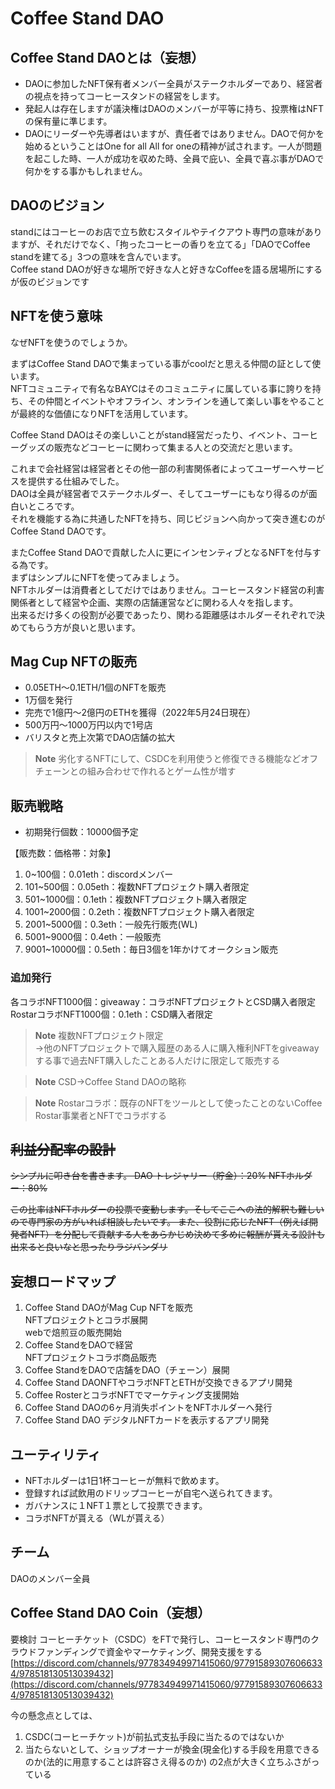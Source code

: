 # Coffee Stand DAO

## Coffee Stand DAOとは（妄想）
- DAOに参加したNFT保有者メンバー全員がステークホルダーであり、経営者の視点を持ってコーヒースタンドの経営をします。
- 発起人は存在しますが議決権はDAOのメンバーが平等に持ち、投票権はNFTの保有量に準じます。
- DAOにリーダーや先導者はいますが、責任者ではありません。DAOで何かを始めるということはOne for all All for oneの精神が試されます。一人が問題を起こした時、一人が成功を収めた時、全員で庇い、全員で喜ぶ事がDAOで何かをする事かもしれません。

## DAOのビジョン
standにはコーヒーのお店で立ち飲むスタイルやテイクアウト専門の意味がありますが、それだけでなく、「拘ったコーヒーの香りを立てる」「DAOでCoffee standを建てる」3つの意味を含んでいます。  
Coffee stand DAOが好きな場所で好きな人と好きなCoffeeを語る居場所にするが仮のビジョンです

## NFTを使う意味
なぜNFTを使うのでしょうか。

まずはCoffee Stand DAOで集まっている事がcoolだと思える仲間の証として使います。  
NFTコミュニティで有名なBAYCはそのコミュニティに属している事に誇りを持ち、その仲間とイベントやオフライン、オンラインを通して楽しい事をやることが最終的な価値になりNFTを活用しています。

Coffee Stand DAOはその楽しいことがstand経営だったり、イベント、コーヒーグッズの販売などコーヒーに関わって集まる人との交流だと思います。

これまで会社経営は経営者とその他一部の利害関係者によってユーザーへサービスを提供する仕組みでした。  
DAOは全員が経営者でステークホルダー、そしてユーザーにもなり得るのが面白いところです。  
それを機能する為に共通したNFTを持ち、同じビジョンへ向かって突き進むのがCoffee Stand DAOです。

またCoffee Stand DAOで貢献した人に更にインセンティブとなるNFTを付与する為です。  
まずはシンプルにNFTを使ってみましょう。  
NFTホルダーは消費者としてだけではありません。コーヒースタンド経営の利害関係者として経営や企画、実際の店舗運営などに関わる人々を指します。  
出来るだけ多くの役割が必要であったり、関わる距離感はホルダーそれぞれで決めてもらう方が良いと思います。

## Mag Cup NFTの販売
- 0.05ETH〜0.1ETH/1個のNFTを販売
- 1万個を発行
- 完売で1億円〜2億円のETHを獲得（2022年5月24日現在）
- 500万円〜1000万円以内で1号店
- バリスタと売上次第でDAO店舗の拡大
 > **Note** 劣化するNFTにして、CSDCを利用使うと修復できる機能などオフチェーンとの組み合わせで作れるとゲーム性が増す

## 販売戦略
- 初期発行個数：10000個予定

【販売数：価格帯：対象】
1. 0~100個：0.01eth：discordメンバー
2. 101~500個：0.05eth：複数NFTプロジェクト購入者限定
3. 501~1000個：0.1eth：複数NFTプロジェクト購入者限定
4. 1001~2000個：0.2eth：複数NFTプロジェクト購入者限定
5. 2001~5000個：0.3eth：一般先行販売(WL)
6. 5001~9000個：0.4eth：一般販売
7. 9001~10000個：0.5eth：毎日3個を1年かけてオークション販売

### 追加発行
各コラボNFT1000個：giveaway：コラボNFTプロジェクトとCSD購入者限定  
RostarコラボNFT1000個：0.1eth：CSD購入者限定

> **Note**
> 複数NFTプロジェクト限定  
> →他のNFTプロジェクトで購入履歴のある人に購入権利NFTをgiveawayする事で過去NFT購入したことある人だけに限定して販売する

> **Note**
> CSD→Coffee Stand DAOの略称

> **Note**
> Rostarコラボ：既存のNFTをツールとして使ったことのないCoffee Rostar事業者とNFTでコラボする 

## ~~利益分配率の設計~~
~~シンプルに叩き台を書きます。
DAO トレジャリー（貯金）：20%
NFTホルダー：80%~~

~~この比率はNFTホルダーの投票で変動します。そしてここへの法的解釈も難しいので専門家の方がいれば相談したいです。
また、役割に応じたNFT（例えば開発者NFT）を分配して貢献する人をあらかじめ決めて多めに報酬が貰える設計も出来ると良いなと思ったりラジバンダリ~~

## 妄想ロードマップ
1. Coffee Stand DAOがMag Cup NFTを販売  
  NFTプロジェクトとコラボ展開  
  webで焙煎豆の販売開始
2. Coffee StandをDAOで経営  
  NFTプロジェクトコラボ商品販売
3. Coffee StandをDAOで店舗をDAO（チェーン）展開
4. Coffee Stand DAONFTやコラボNFTとETHが交換できるアプリ開発
5. Coffee RosterとコラボNFTでマーケティング支援開始
6. Coffee Stand DAOの6ヶ月消失ポイントをNFTホルダーへ発行
7. Coffee Stand DAO デジタルNFTカードを表示するアプリ開発

## ユーティリティ
- NFTホルダーは1日1杯コーヒーが無料で飲めます。
- 登録すれば試飲用のドリップコーヒーが自宅へ送られてきます。
- ガバナンスに１NFT１票として投票できます。
- コラボNFTが貰える（WLが貰える）

## チーム
DAOのメンバー全員

## Coffee Stand DAO Coin（妄想）
要検討
コーヒーチケット（CSDC）をFTで発行し、コーヒースタンド専門のクラウドファンディングで資金やマーケティング、開発支援をする
[https://discord.com/channels/977834949971415060/977915893076066334/978518130513039432](https://discord.com/channels/977834949971415060/977915893076066334/978518130513039432)

今の懸念点としては、
1. CSDC(コーヒーチケット)が前払式支払手段に当たるのではないか
2. 当たらないとして、ショップオーナーが換金(現金化)する手段を用意できるのか(法的に用意することは許容さえ得るのか) 
の2点が大きく立ちふさがっている

